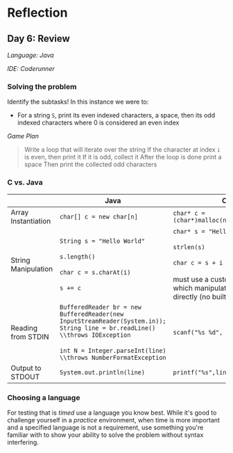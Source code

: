 # Reflection

## Day 6: Review

*Language: Java*

*IDE: Coderunner*


### Solving the problem

Identify the subtasks! In this instance we were to:

- For a string `S`, print its even indexed characters, a space, then its odd indexed characters where 0 is considered an even index

*Game Plan*

> Write a loop that will iterate over the string
> If the character at index `i` is even, then print it
> If it is odd, collect it
> After the loop is done print a space
> Then print the collected odd characters

### C vs. Java
|  | Java | C |
|---|---|---|
| Array Instantiation  | `char[] c = new char[n]` | `char* c = (char*)malloc(n*sizeof(char))` |
| String Manipulation | `String s = "Hello World"`<br><br>`s.length()`<br><br>`char c = s.charAt(i)`<br><br>`s += c` | `char* s = "Hello World"`<br><br>`strlen(s)`<br><br>`char c = s + i`<br><br>must use a custom function which manipulates the array directly (no built-in function) |
| Reading from STDIN | `BufferedReader br = new BufferedReader(new InputStreamReader(System.in));`<br>`String line = br.readLine() \\throws IOException`<br><br>`int N = Integer.parseInt(line) \\throws NumberFormatException` | `scanf("%s %d", &line, &N)` |
| Output to STDOUT | `System.out.println(line)` | `printf("%s",line)` |

### Choosing a language

For testing that is *timed* use a language you know best. While it's good to challenge yourself in a *practice* environment, when time is more important and a specified language is not a requirement, use something you're familiar with to show your ability to solve the problem without syntax interfering.
